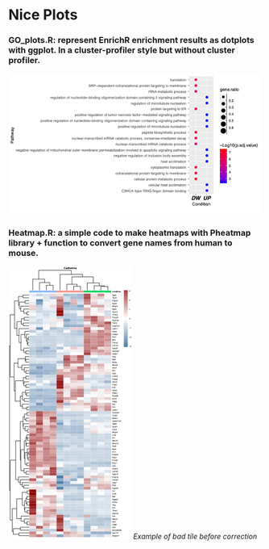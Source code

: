 # Nice Plots


### GO_plots.R: represent EnrichR enrichment results as dotplots with ggplot. In a cluster-profiler style but without cluster profiler.

![Example](Pictures/GO_dotplot.png)


### Heatmap.R: a simple code to make heatmaps with Pheatmap library + function to convert gene names from human to mouse.

![Example](Pictures/Heatmap_ex.png)
*Example of bad tile before correction*




